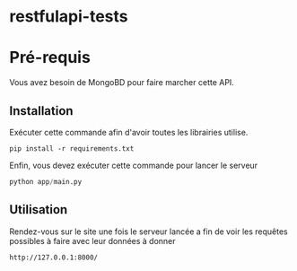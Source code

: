 # restfulapi-tests

# Pré-requis

Vous avez besoin de MongoBD pour faire marcher cette API.

## Installation

Exécuter cette commande afin d'avoir toutes les librairies utilise.
```console
pip install -r requirements.txt
```

Enfin, vous devez exécuter cette commande pour lancer le serveur 

```python
python app/main.py
```

## Utilisation

Rendez-vous sur le site une fois le serveur lancée a fin de voir les requêtes possibles à faire avec leur données à donner

```link
http://127.0.0.1:8000/
```